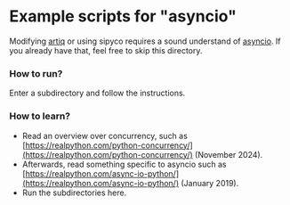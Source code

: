 # Example scripts for "asyncio"

Modifying [artiq](https://github.com/m-labs/artiq) or using sipyco requires a sound understand of [asyncio](https://docs.python.org/3/library/asyncio.html). If you already have that, feel free to skip this directory.

### How to run?

Enter a subdirectory and follow the instructions.

### How to learn?

- Read an overview over concurrency, such as [https://realpython.com/python-concurrency/](https://realpython.com/python-concurrency/) (November 2024).
- Afterwards, read something specific to asyncio such as [https://realpython.com/async-io-python/](https://realpython.com/async-io-python/) (January 2019).
- Run the subdirectories here.
